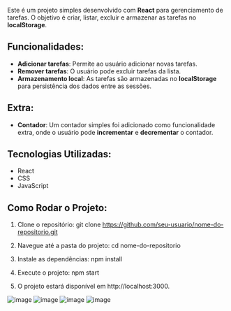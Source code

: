 Este é um projeto simples desenvolvido com **React** para gerenciamento de tarefas. O objetivo é criar, listar, excluir e armazenar as tarefas no **localStorage**.

## Funcionalidades:
- **Adicionar tarefas**: Permite ao usuário adicionar novas tarefas.
- **Remover tarefas**: O usuário pode excluir tarefas da lista.
- **Armazenamento local**: As tarefas são armazenadas no **localStorage** para persistência dos dados entre as sessões.

## Extra:
- **Contador**: Um contador simples foi adicionado como funcionalidade extra, onde o usuário pode **incrementar** e **decrementar** o contador.

## Tecnologias Utilizadas:
- React
- CSS
- JavaScript

## Como Rodar o Projeto:
1. Clone o repositório:
   git clone https://github.com/seu-usuario/nome-do-repositorio.git

2. Navegue até a pasta do projeto:
   cd nome-do-repositorio

3. Instale as dependências:
   npm install

4. Execute o projeto:
  npm start

5. O projeto estará disponível em http://localhost:3000.

![image](https://github.com/user-attachments/assets/d751feba-b382-468e-aa4b-70b528c987e5)
![image](https://github.com/user-attachments/assets/72552b7e-2f6a-46b2-b4fa-1ea829adc274)
![image](https://github.com/user-attachments/assets/20544549-05b5-45f3-9671-3902ebac13a6)
![image](https://github.com/user-attachments/assets/09d95acb-e3e4-47c7-a739-5c686871e9da)

